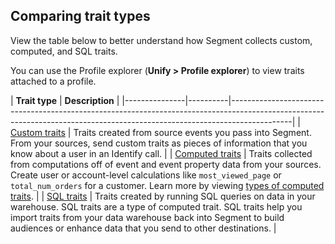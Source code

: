 ## Comparing trait types

View the table below to better understand how Segment collects custom, computed, and SQL traits.

You can use the Profile explorer (**Unify > Profile explorer**) to view traits attached to a profile.

| **Trait type**     |  **Description**          |
|---------------|----------|---------------------------------------------------------------------------------------------------------------------------------------------------------------------------|
| [Custom traits](/docs/unify/traits/custom-traits/)       | Traits created from source events you pass into Segment. From your sources, send custom traits as pieces of information that you know about a user in an Identify call. |
| [Computed traits](/docs/unify/traits/computed-traits/)     | Traits collected from computations off of event and event property data from your sources. Create user or account-level calculations like `most_viewed_page` or `total_num_orders` for a customer. Learn more by viewing [types of computed traits](/docs/unify/traits/computed-traits/#types-of-computed-traits).    |
| [SQL traits](/docs/unify/traits/sql-traits/)          | Traits created by running SQL queries on data in your warehouse. SQL traits are a type of computed trait. SQL traits help you import traits from your data warehouse back into Segment to build audiences or enhance data that you send to other destinations. |

<!--
| [Predictive traits](/docs/unify/traits/predictions/using-predictions/)  |  Segment creates Predictions as Computed Traits, with scores saved to user profiles as a percentage cohort. | -->